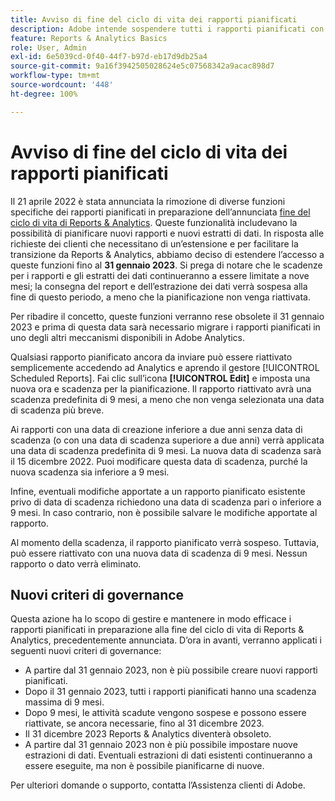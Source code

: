 ```yaml
---
title: Avviso di fine del ciclo di vita dei rapporti pianificati
description: Adobe intende sospendere tutti i rapporti pianificati con una data di creazione superiore ai due anni.
feature: Reports & Analytics Basics
role: User, Admin
exl-id: 6e5039cd-0f40-44f7-b97d-eb17d9db25a4
source-git-commit: 9a16f3942505028624e5c07568342a9acac898d7
workflow-type: tm+mt
source-wordcount: '448'
ht-degree: 100%

---
```


# Avviso di fine del ciclo di vita dei rapporti pianificati

Il 21 aprile 2022 è stata annunciata la rimozione di diverse funzioni specifiche dei rapporti pianificati in preparazione dell’annunciata [fine del ciclo di vita di Reports &amp; Analytics](https://express.adobe.com/page/6WnF8JK6IRDhf/). Queste funzionalità includevano la possibilità di pianificare nuovi rapporti e nuovi estratti di dati. In risposta alle richieste dei clienti che necessitano di un’estensione e per facilitare la transizione da Reports &amp; Analytics, abbiamo deciso di estendere l’accesso a queste funzioni fino al **31 gennaio 2023**. Si prega di notare che le scadenze per i rapporti e gli estratti dei dati continueranno a essere limitate a nove mesi; la consegna del report e dell’estrazione dei dati verrà sospesa alla fine di questo periodo, a meno che la pianificazione non venga riattivata.

Per ribadire il concetto, queste funzioni verranno rese obsolete il 31 gennaio 2023 e prima di questa data sarà necessario migrare i rapporti pianificati in uno degli altri meccanismi disponibili in Adobe Analytics.

Qualsiasi rapporto pianificato ancora da inviare può essere riattivato semplicemente accedendo ad Analytics e aprendo il gestore [!UICONTROL Scheduled Reports]. Fai clic sull’icona **[!UICONTROL Edit]** e imposta una nuova ora e scadenza per la pianificazione. Il rapporto riattivato avrà una scadenza predefinita di 9 mesi, a meno che non venga selezionata una data di scadenza più breve.

Ai rapporti con una data di creazione inferiore a due anni senza data di scadenza (o con una data di scadenza superiore a due anni) verrà applicata una data di scadenza predefinita di 9 mesi. La nuova data di scadenza sarà il 15 dicembre 2022. Puoi modificare questa data di scadenza, purché la nuova scadenza sia inferiore a 9 mesi.

Infine, eventuali modifiche apportate a un rapporto pianificato esistente privo di data di scadenza richiedono una data di scadenza pari o inferiore a 9 mesi. In caso contrario, non è possibile salvare le modifiche apportate al rapporto.

Al momento della scadenza, il rapporto pianificato verrà sospeso. Tuttavia, può essere riattivato con una nuova data di scadenza di 9 mesi. Nessun rapporto o dato verrà eliminato.

## Nuovi criteri di governance

Questa azione ha lo scopo di gestire e mantenere in modo efficace i rapporti pianificati in preparazione alla fine del ciclo di vita di Reports &amp; Analytics, precedentemente annunciata. D’ora in avanti, verranno applicati i seguenti nuovi criteri di governance:

* A partire dal 31 gennaio 2023, non è più possibile creare nuovi rapporti pianificati.
* Dopo il 31 gennaio 2023, tutti i rapporti pianificati hanno una scadenza massima di 9 mesi.
* Dopo 9 mesi, le attività scadute vengono sospese e possono essere riattivate, se ancora necessarie, fino al 31 dicembre 2023.
* Il 31 dicembre 2023 Reports &amp; Analytics diventerà obsoleto.
* A partire dal 31 gennaio 2023 non è più possibile impostare nuove estrazioni di dati. Eventuali estrazioni di dati esistenti continueranno a essere eseguite, ma non è possibile pianificarne di nuove.

Per ulteriori domande o supporto, contatta l’Assistenza clienti di Adobe.
